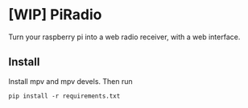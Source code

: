 # [WIP] PiRadio
Turn your raspberry pi into a web radio receiver, with a web interface.

## Install
Install mpv and mpv devels. Then run
```
pip install -r requirements.txt
```
